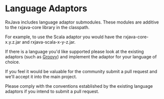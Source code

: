 # Language Adaptors

RxJava includes language adaptor submodules. These modules are additive to the rxjava-core library in the classpath.

For example, to use the Scala adaptor you would have the rxjava-core-x.y.z.jar and rxjava-scala-x-y-z.jar.

If there is a language you'd like supported please look at the existing adaptors (such as <a href="https://github.com/Netflix/RxJava/blob/master/language-adaptors/rxjava-groovy">Groovy</a>) and implement the adaptor for your language of choice.

If you feel it would be valuable for the community submit a pull request and we'll accept it into the main project.

Please comply with the conventions established by the existing language adaptors if you intend to submit a pull request.

